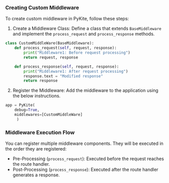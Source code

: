 ### Creating Custom Middleware
To create custom middleware in PyKite, follow these steps:

1. Create a Middleware Class: Define a class that extends `BaseMiddleware` and implement the `process_request` and `process_response` methods.
```python
class CustomMiddleWare(BaseMiddleware):
    def process_request(self, request, response):
        print("Middleware1: Before request processing")
        return request, response

    def process_response(self, request, response):
        print("Middleware1: After request processing")
        response.text = "Modified response"
        return response
```
2. Register the Middleware: Add the middleware to the application using the below instructions.
```python
app = PyKite(
    debug=True,
    middlewares=[CustomMiddleWare]
     )
```
### Middleware Execution Flow
You can register multiple middleware components. They will be executed in the order they are registered:
* Pre-Processing (`process_request`): Executed before the request reaches the route handler.
* Post-Processing (`process_response`): Executed after the route handler generates a response.